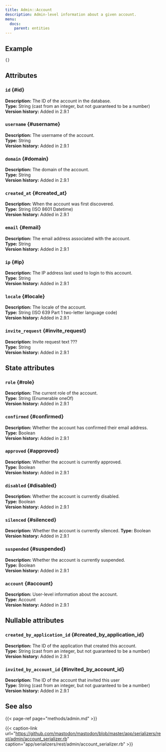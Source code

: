 ```yaml
---
title: Admin::Account
description: Admin-level information about a given account.
menu:
  docs:
    parent: entities
---
```


## Example

```javascript
{}
```

## Attributes

### `id` {#id}

**Description:** The ID of the account in the database.\
**Type:** String \(cast from an integer, but not guaranteed to be a number\)\
**Version history:** Added in 2.9.1

### `username` {#username}

**Description:** The username of the account.\
**Type:** String\
**Version history:** Added in 2.9.1

### `domain` {#domain}

**Description:** The domain of the account.\
**Type:** String\
**Version history:** Added in 2.9.1

### `created_at` {#created_at}

**Description:** When the account was first discovered.\
**Type:** String \(ISO 8601 Datetime\)\
**Version history:** Added in 2.9.1

### `email` {#email}

**Description:** The email address associated with the account.\
**Type:** String\
**Version history:** Added in 2.9.1

### `ip` {#ip}

**Description:** The IP address last used to login to this account.\
**Type:** String\
**Version history:** Added in 2.9.1

### `locale` {#locale}

**Description:** The locale of the account.\
**Type:** String \(ISO 639 Part 1 two-letter language code\)\
**Version history:** Added in 2.9.1

### `invite_request` {#invite_request}

**Description:** Invite request text ???\
**Type:** String\
**Version history:** Added in 2.9.1

## State attributes

### `role` {#role}

**Description:** The current role of the account.\
**Type:** String \(Enumerable oneOf\)\
**Version history:** Added in 2.9.1

### `confirmed` {#confirmed}

**Description:** Whether the account has confirmed their email address.\
**Type:** Boolean\
**Version history:** Added in 2.9.1

### `approved` {#approved}

**Description:** Whether the account is currently approved.\
**Type:** Boolean\
**Version history:** Added in 2.9.1

### `disabled` {#disabled}

**Description:** Whether the account is currently disabled.\
**Type:** Boolean\
**Version history:** Added in 2.9.1

### `silenced` {#silenced}

**Description:** Whether the account is currently silenced.
**Type:** Boolean\
**Version history:** Added in 2.9.1

### `suspended` {#suspended}

**Description:** Whether the account is currently suspended.\
**Type:** Boolean\
**Version history:** Added in 2.9.1

### `account` {#account}

**Description:** User-level information about the account.\
**Type:** Account\
**Version history:** Added in 2.9.1

## Nullable attributes

### `created_by_application_id` {#created_by_application_id}

**Description:** The ID of the application that created this account.\
**Type:** String \(cast from an integer, but not guaranteed to be a number\)\
**Version history:** Added in 2.9.1

### `invited_by_account_id` {#invited_by_account_id}

**Description:** The ID of the account that invited this user\
**Type:** String \(cast from an integer, but not guaranteed to be a number\)\
**Version history:** Added in 2.9.1

## See also

{{< page-ref page="methods/admin.md" >}}

{{< caption-link url="https://github.com/mastodon/mastodon/blob/master/app/serializers/rest/admin/account_serializer.rb" caption="app/serializers/rest/admin/account\_serializer.rb" >}}



